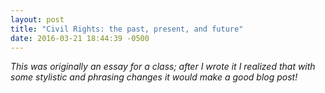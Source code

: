 ```yaml
---
layout: post
title: "Civil Rights: the past, present, and future"
date: 2016-03-21 18:44:39 -0500
---
```


*This was originally an essay for a class; after I wrote it I realized that with some stylistic and phrasing changes it would make a good blog post!*